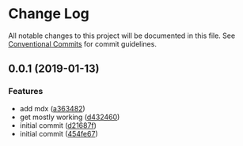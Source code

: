 # Change Log

All notable changes to this project will be documented in this file.
See [Conventional Commits](https://conventionalcommits.org) for commit guidelines.

## 0.0.1 (2019-01-13)

### Features

- add mdx ([a363482](https://github.com/DSchau/gatsby-drupal-workshop/commit/a363482))
- get mostly working ([d432460](https://github.com/DSchau/gatsby-drupal-workshop/commit/d432460))
- initial commit ([d21687f](https://github.com/DSchau/gatsby-drupal-workshop/commit/d21687f))
- initial commit ([454fe67](https://github.com/DSchau/gatsby-drupal-workshop/commit/454fe67))
